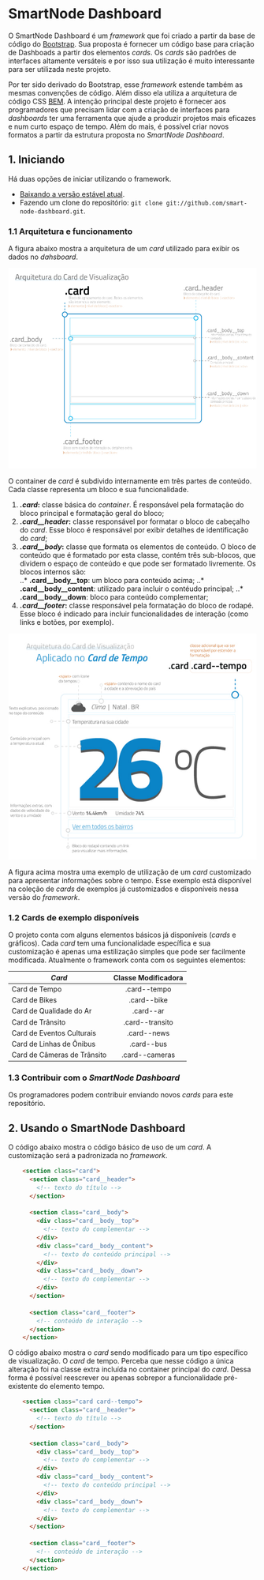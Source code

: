 # SmartNode Dashboard

O SmartNode Dashboard é um *framework* que foi criado a partir da base de código do [Bootstrap](http://getbootstrap.com). Sua proposta é fornecer um código base para criação de Dashboads a partir dos elementos _cards_. Os *cards* são padrões de interfaces altamente versáteis e por isso sua utilização é muito interessante para ser utilizada neste projeto. 

Por ter sido derivado do Bootstrap, esse _framework_ estende também as mesmas convenções de código. Além disso ela utiliza a arquitetura de código CSS [BEM](http://getbem.com/). A intenção principal deste projeto é fornecer aos programadores que precisam lidar com a criação de interfaces para _dashboards_ ter uma ferramenta que ajude a produzir projetos mais eficazes e num curto espaço de tempo. Além do mais, é possível criar novos formatos a partir da estrutura proposta no _SmartNode Dashboard_.

## 1. Iniciando
Há duas opções de iniciar utilizando o framework.
* [Baixando a versão estável atual](https://github.com/smart-node-dashboard/zipball/master).
* Fazendo um clone do repositório: `git clone git://github.com/smart-node-dashboard.git`.

### 1.1 Arquitetura e funcionamento

A figura abaixo mostra a arquitetura de um _card_ utilizado para exibir os dados no _dahsboard_.

![Arquitetura do Card](https://raw.githubusercontent.com/cesimar/smart-node-dashboard/master/arquitetura-card.jpg)

O container de _card_ é subdivido internamente em três partes de conteúdo. Cada classe representa um bloco e sua funcionalidade.

1. __*.card*:__ classe básica do _container_. É responsável pela formatação do bloco principal e formatação geral do bloco;
2. __*.card__header*:__ classe responsável por formatar o bloco de cabeçalho do _card_. Esse bloco é responsável por exibir detalhes de identificação do _card_;
3. __*.card__body*:__ classe que formata os elementos de conteúdo. O bloco de conteúdo que é formatado por esta classe, contém três sub-blocos, que dividem o espaço de conteúdo e que pode ser formatado livremente. Os blocos internos são:  
..* __.card__body__top__: um bloco para conteúdo acima; 
..* __.card__body__content__: utilizado para incluir o contéudo principal;
..* __.card__body__down__: bloco para conteúdo complementar;
4. __*.card__footer*:__ classe responsável pela formatação do bloco de rodapé. Esse bloco é indicado para incluir funcionalidades de interação (como links e botões, por exemplo).

![Card de Tempo](https://raw.githubusercontent.com/cesimar/smart-node-dashboard/master/arquitetura-card-tempo.jpg)

A figura acima mostra uma exemplo de utilização de um _card_ customizado para apresentar informações sobre o tempo. Esse exemplo está disponível na coleção de _cards_ de exemplos já customizados e disponíveis nessa versão do _framework_.

### 1.2 Cards de exemplo disponíveis
O projeto conta com alguns elementos básicos já disponíveis (_cards_ e gráficos). Cada _card_ tem uma funcionalidade específica e sua customização é apenas uma estilização simples que pode ser facilmente modificada. Atualmente o framework conta com os seguintes elementos:

| _Card_                        | Classe Modificadora  |
| ----------------------------- |:--------------------:|
| Card de Tempo                 | .card--tempo         |
| Card de Bikes                 | .card--bike          |
| Card de Qualidade do Ar       | .card--ar            |
| Card de Trânsito              | .card--transito      |
| Card de Eventos Culturais     | .card--news          | 
| Card de Linhas de Ônibus      | .card--bus           |
| Card de Câmeras de Trânsito   | .card--cameras       |

### 1.3 Contribuir com o _SmartNode Dashboard_
Os programadores podem contribuir enviando novos _cards_ para este repositório.

## 2. Usando o SmartNode Dashboard

O código abaixo mostra o código básico de uso de um _card_. A customização será a padronizada no _framework_.

```html
    <section class="card">
      <section class="card__header">
        <!-- texto do título -->
      </section>

      <section class="card__body">
        <div class="card__body__top">
          <!-- texto do complementar -->
        </div>
        <div class="card__body__content">
          <!-- texto do conteúdo principal -->
        </div>
        <div class="card__body__down">
          <!-- texto do complementar -->
        </div>
      </section>

      <section class="card__footer">
        <!-- conteúdo de interação -->
      </section>
    </section>
```

O código abaixo mostra o _card_ sendo modificado para um tipo específico de visualização. O _card_ de tempo. Perceba que nesse código a única alteração foi na classe extra incluída no container principal do _card_. Dessa forma é possível reescrever ou apenas sobrepor a funcionalidade pré-existente do elemento tempo.

```html
    <section class="card card--tempo">
      <section class="card__header">
        <!-- texto do título -->
      </section>

      <section class="card__body">
        <div class="card__body__top">
          <!-- texto do complementar -->
        </div>
        <div class="card__body__content">
          <!-- texto do conteúdo principal -->
        </div>
        <div class="card__body__down">
          <!-- texto do complementar -->
        </div>
      </section>

      <section class="card__footer">
        <!-- conteúdo de interação -->
      </section>
    </section>
```
